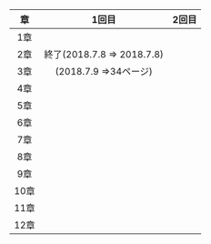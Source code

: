 |章|1回目|2回目|
|:----:|:----:|:----:|
|1章||
|2章|終了(2018.7.8 => 2018.7.8)||
|3章|(2018.7.9 =>34ページ)||
|4章||
|5章||
|6章|||
|7章||
|8章||
|9章||
|10章||
|11章||
|12章||

